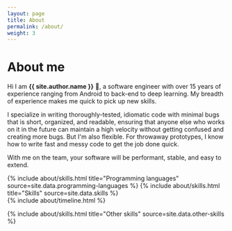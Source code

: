 ```yaml
---
layout: page
title: About
permalink: /about/
weight: 3
---
```


# **About me**

Hi I am **{{ site.author.name }}** :wave:, a software engineer with over 15 years of experience ranging from Android to back-end to deep learning. My breadth of experience makes me quick to pick up new skills.

I specialize in writing thoroughly-tested, idiomatic code with minimal bugs that is short, organized, and readable, ensuring that anyone else who works on it in the future can maintain a high velocity without getting confused and creating more bugs. But I'm also flexible. For throwaway prototypes, I know how to write fast and messy code to get the job done quick.

With me on the team, your software will be performant, stable, and easy to extend.

<div class="row">
{% include about/skills.html title="Programming languages" source=site.data.programming-languages %}
{% include about/skills.html title="Skills" source=site.data.skills %}
</div>

<div class="row">
{% include about/timeline.html %}
</div>

{% include about/skills.html title="Other skills" source=site.data.other-skills %}